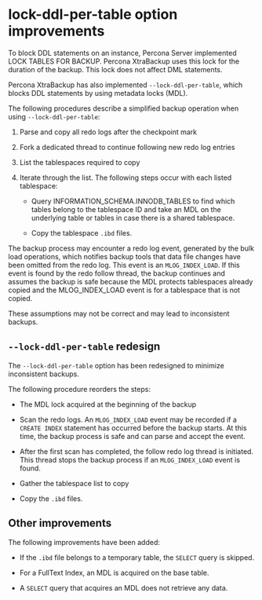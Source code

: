 # lock-ddl-per-table option improvements

To block DDL statements on an instance, Percona Server implemented LOCK
TABLES FOR BACKUP. Percona XtraBackup uses this lock for the
duration of the backup. This lock does not affect DML statements.

Percona XtraBackup has also implemented `--lock-ddl-per-table`, which
blocks DDL statements by using metadata locks (MDL).

The following procedures describe a simplified backup operation when using
`--lock-ddl-per-table`:

1. Parse and copy all redo logs after the checkpoint mark

2. Fork a dedicated thread to continue following new redo log entries

3. List the tablespaces required to copy

4. Iterate through the list. The following steps occur with each listed tablespace:

   * Query INFORMATION_SCHEMA.INNODB_TABLES to find which tables belong
   to the tablespace ID and take an MDL on the underlying table or tables in
   case there is a shared tablespace.

   * Copy the tablespace `.ibd` files.

The backup process may encounter a redo log event, generated by the bulk
load
operations, which notifies backup tools that data file changes have been
omitted from the redo log. This event is an `MLOG_INDEX_LOAD`. If this
event is found by the redo follow thread, the backup continues and assumes
the backup is safe because the MDL protects tablespaces already copied and
the MLOG_INDEX_LOAD event is for a tablespace that is not copied.

These assumptions may not be correct and may lead to inconsistent backups.

## `--lock-ddl-per-table` redesign

The `--lock-ddl-per-table` option has been redesigned to minimize inconsistent backups.

The following procedure reorders the steps:

* The MDL lock acquired at the beginning of the backup

* Scan the redo logs. An `MLOG_INDEX_LOAD` event may be recorded if a `CREATE INDEX` statement has occurred before the backup starts. At this time, the backup process is safe and can parse and accept the event.

* After the first scan has completed, the follow redo log thread is initiated. This thread stops the backup process if an `MLOG_INDEX_LOAD` event is found.

* Gather the tablespace list to copy

* Copy the `.ibd` files.

## Other improvements

The following improvements have been added:

* If the `.ibd` file belongs to a temporary table, the `SELECT` query is skipped.

* For a FullText Index, an MDL is acquired on the base table.

* A `SELECT` query that acquires an MDL does not retrieve any data.


